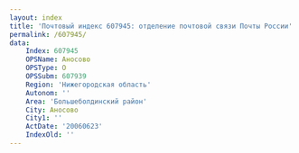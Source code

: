 ```yaml
---
layout: index
title: 'Почтовый индекс 607945: отделение почтовой связи Почты России'
permalink: /607945/
data:
    Index: 607945
    OPSName: Аносово
    OPSType: О
    OPSSubm: 607939
    Region: 'Нижегородская область'
    Autonom: ''
    Area: 'Большеболдинский район'
    City: Аносово
    City1: ''
    ActDate: '20060623'
    IndexOld: ''
---
```

